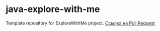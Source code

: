 # java-explore-with-me
Template repository for ExploreWithMe project.
[Ссылка на Pull Request](https://github.com/AlexLysenkov/java-explore-with-me/pull/5)
